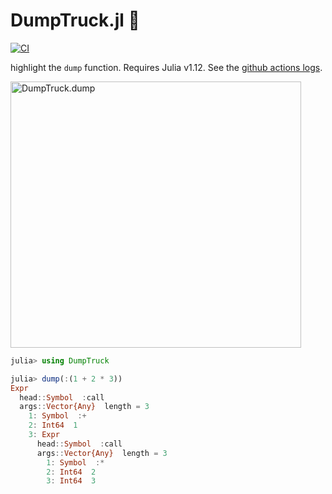 # DumpTruck.jl 🚚

[![CI](https://github.com/wookay/DumpTruck.jl/actions/workflows/actions.yml/badge.svg)](https://github.com/wookay/DumpTruck.jl/actions/workflows/actions.yml)

highlight the `dump` function.
Requires Julia v1.12.
See the [github actions logs](https://github.com/wookay/DumpTruck.jl/actions/runs/16083570456/job/45391633345#step:6:102).

<img src="https://raw.github.com/wookay/DumpTruck.jl/main/docs/images/dump.png" alt="DumpTruck.dump" width="465" height="426">

```julia
julia> using DumpTruck

julia> dump(:(1 + 2 * 3))
Expr
  head::Symbol  :call
  args::Vector{Any}  length = 3
    1: Symbol  :+
    2: Int64  1
    3: Expr
      head::Symbol  :call
      args::Vector{Any}  length = 3
        1: Symbol  :*
        2: Int64  2
        3: Int64  3
```
